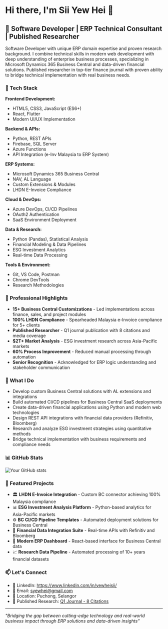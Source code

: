 # Hi there, I'm Sii Yew Hei 👋

## 🚀 Software Developer | ERP Technical Consultant | Published Researcher

Software Developer with unique ERP domain expertise and proven research background. I combine technical skills in modern web development with deep understanding of enterprise business processes, specializing in Microsoft Dynamics 365 Business Central and data-driven financial solutions. Published researcher in top-tier finance journal with proven ability to bridge technical implementation with real business needs.

### 🔧 Tech Stack
**Frontend Development:**
- HTML5, CSS3, JavaScript (ES6+)
- React, Flutter
- Modern UI/UX Implementation

**Backend & APIs:**
- Python, REST APIs
- Firebase, SQL Server
- Azure Functions
- API Integration (e-Inv Malaysia to ERP System)

**ERP Systems:**
- Microsoft Dynamics 365 Business Central
- NAV, AL Language
- Custom Extensions & Modules
- LHDN E-Invoice Compliance

**Cloud & DevOps:**
- Azure DevOps, CI/CD Pipelines
- OAuth2 Authentication
- SaaS Environment Deployment

**Data & Research:**
- Python (Pandas), Statistical Analysis
- Financial Modeling & Data Pipelines
- ESG Investment Analytics
- Real-time Data Processing

**Tools & Environment:**
- Git, VS Code, Postman
- Chrome DevTools
- Research Methodologies

### 🏢 Professional Highlights
- **15+ Business Central Customizations** - Led implementations across finance, sales, and project modules
- **100% LHDN Compliance** - Spearheaded Malaysia e-Invoice compliance for 5+ clients
- **Published Researcher** - Q1 journal publication with 8 citations and media coverage
- **$2T+ Market Analysis** - ESG investment research across Asia-Pacific markets
- **60% Process Improvement** - Reduced manual processing through automation
- **Senior Recognition** - Acknowledged for ERP logic understanding and stakeholder communication

### 💼 What I Do
- Develop custom Business Central solutions with AL extensions and integrations
- Build automated CI/CD pipelines for Business Central SaaS deployments
- Create data-driven financial applications using Python and modern web technologies
- Design REST API integrations with financial data providers (Refinitiv, Bloomberg)
- Research and analyze ESG investment strategies using quantitative methods
- Bridge technical implementation with business requirements and compliance needs

### 📊 GitHub Stats
![Your GitHub stats](https://github-readme-stats.vercel.app/api?username=YOUR_USERNAME&show_icons=true&theme=radical)

### 🌟 Featured Projects
- 🏛️ **LHDN E-Invoice Integration** - Custom BC connector achieving 100% Malaysia compliance
- 📊 **ESG Investment Analysis Platform** - Python-based analytics for Asia-Pacific markets
- ⚙️ **BC CI/CD Pipeline Templates** - Automated deployment solutions for Business Central
- 🔗 **Financial Data Integration Suite** - Real-time APIs with Refinitiv and Bloomberg
- 📱 **Modern ERP Dashboard** - React-based interface for Business Central data
- 📈 **Research Data Pipeline** - Automated processing of 10+ years financial datasets

### 📫 Let's Connect
- 💼 LinkedIn: https://www.linkedin.com/in/yewheisii/
- 📧 Email: syewhei@gmail.com
- 📍 Location: Puchong, Selangor
- 📄 Published Research: [Q1 Journal - 8 Citations](https://doi.org/10.1016/j.ribaf.2023.102008)

---
*"Bridging the gap between cutting-edge technology and real-world business impact through ERP solutions and data-driven insights"*
